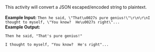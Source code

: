 This activity will convert a JSON escaped/encoded string to plaintext.
<br><br>
<b>Example Input:</b> ```Then he said, \"That\u0027s pure genius!\"\r\n\r\nI thought to myself, \"You know?  He\u0027s right\"...```
<br>
<b>Example Output:</b>
```
Then he said, "That's pure genius!"

I thought to myself, "You know?  He's right"...
```
